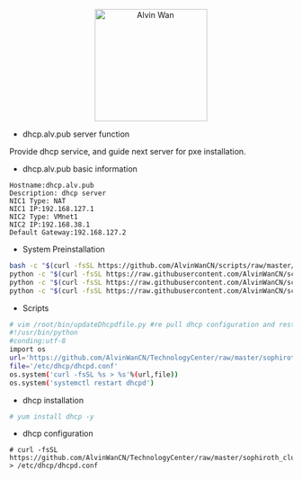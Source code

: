 
<p align='center'> <a href='https://github.com/alvinwancn' target="_blank"> <img src='https://github.com/AlvinWanCN/life-record/raw/master/images/etlucency.png' alt='Alvin Wan' width=200></a></p>

- dhcp.alv.pub server function

Provide dhcp service, and guide next server for pxe installation.

- dhcp.alv.pub basic information
```
Hostname:dhcp.alv.pub
Description: dhcp server
NIC1 Type: NAT
NIC1 IP:192.168.127.1
NIC2 Type: VMnet1
NIC2 IP:192.168.38.1
Default Gateway:192.168.127.2
```


- System Preinstallation
```bash
bash -c "$(curl -fsSL https://github.com/AlvinWanCN/scripts/raw/master/common_tools/disableSeAndFir.sh)" #自定义脚本的方式关闭防火墙
python -c "$(curl -fsSL https://raw.githubusercontent.com/AlvinWanCN/scripts/master/common_tools/pullLocalYum.py)" #添加本地yum仓库
python -c "$(curl -fsSL https://raw.githubusercontent.com/AlvinWanCN/scripts/master/common_tools/joinNatashaLDAP.py)" #加入到我的ldap
python -c "$(curl -fsSL https://raw.githubusercontent.com/AlvinWanCN/scripts/master/shell/pxe/set_hostname.py)" #根据ip修改主机名
```

- Scripts
```bash
# vim /root/bin/updateDhcpdfile.py #re pull dhcp configuration and restart dhcp service.
#!/usr/bin/python
#conding:utf-8
import os
url='https://github.com/AlvinWanCN/TechnologyCenter/raw/master/sophiroth_cluster/dhcp.alv.pub/dhcpd.conf'
file='/etc/dhcp/dhcpd.conf'
os.system('curl -fsSL %s > %s'%(url,file))
os.system('systemctl restart dhcpd')

```

- dhcp installation
```bash
# yum install dhcp -y
```

- dhcp configuration

```sybase
# curl -fsSL https://github.com/AlvinWanCN/TechnologyCenter/raw/master/sophiroth_cluster/dhcp.alv.pub/dhcpd.conf > /etc/dhcp/dhcpd.conf
```
